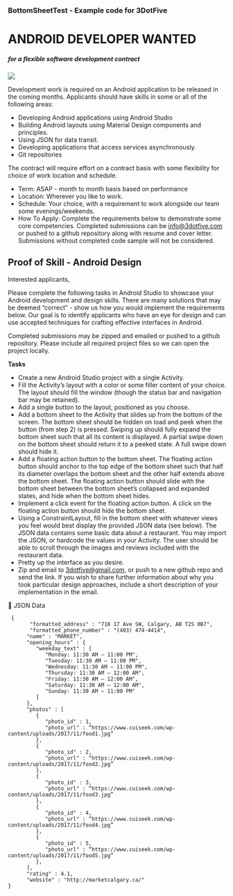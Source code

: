 ### BottomSheetTest - Example code for 3DotFive

# **ANDROID DEVELOPER WANTED** 


##### for a flexible software development contract 

![](https://developer.android.com/_static/images/android/touchicon-180.png?raw=true)


Development work is required on an Android application to be released in the coming months.
Applicants should have skills in some or all of the following areas:
* Developing Android applications using Android Studio
* Building Android layouts using Material Design components and principles.
* Using JSON for data transit.
* Developing applications that access services asynchronously.
* Git repositories

The contract will require effort on a contract basis with some flexibility for choice of work location and schedule.

* Term: ASAP - month to month basis based on performance
* Location: Wherever you like to work.
* Schedule: Your choice, with a requirement to work alongside our team some evenings/weekends.
* How To Apply: Complete the requirements below to demonstrate some core competencies. Completed submissions can be info@3dotfive.com or pushed to a github repository along with resume and cover letter. Submissions without completed code sample will not be considered.


## **Proof of Skill - Android Design**

Interested applicants,

Please complete the following tasks in Android Studio to showcase your Android development and design skills. There are many solutions that may be deemed “correct” - show us how you would implement the requirements below. Our goal is to identify applicants who have an eye for design and can use accepted techniques for crafting effective interfaces in Android.

Completed submissions may be zipped and emailed or pushed to a github repository. Please include all required project files so we can open the project locally.

**Tasks**

* Create a new Android Studio project with a single Activity. 
* Fill the Activity’s layout with a color or some filler content of your choice. The layout should fill the window (though the status bar and navigation bar may be retained).
* Add a single button to the layout, positioned as you choose.
* Add a bottom sheet to the Activity that slides up from the bottom of the screen. The bottom sheet should be hidden on load and peek when the button (from step 2) is pressed. Swiping up should fully expand the bottom sheet such that all its content is displayed. A partial swipe down on the bottom sheet should return it to a peeked state. A full swipe down should hide it.
* Add a floating action button to the bottom sheet. The floating action button should anchor to the top edge of the bottom sheet such that half its diameter overlaps the bottom sheet and the other half extends above the bottom sheet. The floating action button should slide with the bottom sheet between the bottom sheet’s collapsed and expanded states, and hide when the bottom sheet hides.
* Implement a click event for the floating action button. A click on the floating action button should hide the bottom sheet.
* Using a ConstraintLayout, fill in the bottom sheet with whatever views you feel would best display the provided JSON data (see below). The JSON data contains some basic data about a restaurant. You may import the JSON, or hardcode the values in your Activity. The user should be able to scroll through the images and reviews included with the restaurant data.
* Pretty up the interface as you desire.
* Zip and email to 3dotfive@gmail.com, or push to a new github repo and send the link. If you wish to share further information about why you took particular design approaches, include a short description of your implementation in the email.





JSON Data
```
 {
       "formatted_address" : "718 17 Ave SW, Calgary, AB T2S 0B7",
       "formatted_phone_number" : "(403) 474-4414",
      "name" : "MARKET",
      "opening_hours" : {
         "weekday_text" : [
            "Monday: 11:30 AM – 11:00 PM",
            "Tuesday: 11:30 AM – 11:00 PM",
            "Wednesday: 11:30 AM – 11:00 PM",
            "Thursday: 11:30 AM – 12:00 AM",
            "Friday: 11:30 AM – 12:00 AM",
            "Saturday: 11:30 AM – 12:00 AM",
            "Sunday: 11:30 AM – 11:00 PM"
         ]
      },
      "photos" : [
         {
            "photo_id" : 1,
            "photo_url" : “https://www.cuiseek.com/wp-content/uploads/2017/11/food1.jpg”
         },
         {
            "photo_id" : 2,
            "photo_url" : “https://www.cuiseek.com/wp-content/uploads/2017/11/food2.jpg”
         },
         {
            "photo_id" : 3,
            "photo_url" : “https://www.cuiseek.com/wp-content/uploads/2017/11/food3.jpg”
         },
         {
            "photo_id" : 4,
            "photo_url" : “https://www.cuiseek.com/wp-content/uploads/2017/11/food4.jpg”
         },
         {
            "photo_id" : 5,
            "photo_url" : “https://www.cuiseek.com/wp-content/uploads/2017/11/food5.jpg”
         },
      ],
      "rating" : 4.1,
      "website" : "http://marketcalgary.ca/"
}
```


